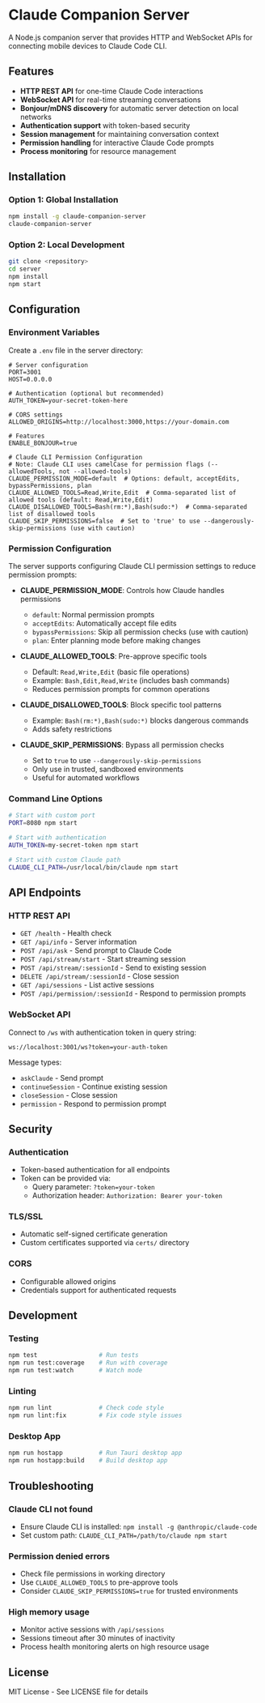 # Claude Companion Server

A Node.js companion server that provides HTTP and WebSocket APIs for connecting mobile devices to Claude Code CLI.

## Features

- **HTTP REST API** for one-time Claude Code interactions
- **WebSocket API** for real-time streaming conversations
- **Bonjour/mDNS discovery** for automatic server detection on local networks
- **Authentication support** with token-based security
- **Session management** for maintaining conversation context
- **Permission handling** for interactive Claude Code prompts
- **Process monitoring** for resource management

## Installation

### Option 1: Global Installation
```bash
npm install -g claude-companion-server
claude-companion-server
```

### Option 2: Local Development
```bash
git clone <repository>
cd server
npm install
npm start
```

## Configuration

### Environment Variables

Create a `.env` file in the server directory:

```env
# Server configuration
PORT=3001
HOST=0.0.0.0

# Authentication (optional but recommended)
AUTH_TOKEN=your-secret-token-here

# CORS settings
ALLOWED_ORIGINS=http://localhost:3000,https://your-domain.com

# Features
ENABLE_BONJOUR=true

# Claude CLI Permission Configuration
# Note: Claude CLI uses camelCase for permission flags (--allowedTools, not --allowed-tools)
CLAUDE_PERMISSION_MODE=default  # Options: default, acceptEdits, bypassPermissions, plan
CLAUDE_ALLOWED_TOOLS=Read,Write,Edit  # Comma-separated list of allowed tools (default: Read,Write,Edit)
CLAUDE_DISALLOWED_TOOLS=Bash(rm:*),Bash(sudo:*)  # Comma-separated list of disallowed tools
CLAUDE_SKIP_PERMISSIONS=false  # Set to 'true' to use --dangerously-skip-permissions (use with caution)
```

### Permission Configuration

The server supports configuring Claude CLI permission settings to reduce permission prompts:

- **CLAUDE_PERMISSION_MODE**: Controls how Claude handles permissions
  - `default`: Normal permission prompts
  - `acceptEdits`: Automatically accept file edits
  - `bypassPermissions`: Skip all permission checks (use with caution)
  - `plan`: Enter planning mode before making changes

- **CLAUDE_ALLOWED_TOOLS**: Pre-approve specific tools
  - Default: `Read,Write,Edit` (basic file operations)
  - Example: `Bash,Edit,Read,Write` (includes bash commands)
  - Reduces permission prompts for common operations

- **CLAUDE_DISALLOWED_TOOLS**: Block specific tool patterns
  - Example: `Bash(rm:*),Bash(sudo:*)` blocks dangerous commands
  - Adds safety restrictions

- **CLAUDE_SKIP_PERMISSIONS**: Bypass all permission checks
  - Set to `true` to use `--dangerously-skip-permissions`
  - Only use in trusted, sandboxed environments
  - Useful for automated workflows

### Command Line Options

```bash
# Start with custom port
PORT=8080 npm start

# Start with authentication
AUTH_TOKEN=my-secret-token npm start

# Start with custom Claude path
CLAUDE_CLI_PATH=/usr/local/bin/claude npm start
```

## API Endpoints

### HTTP REST API

- `GET /health` - Health check
- `GET /api/info` - Server information
- `POST /api/ask` - Send prompt to Claude Code
- `POST /api/stream/start` - Start streaming session
- `POST /api/stream/:sessionId` - Send to existing session
- `DELETE /api/stream/:sessionId` - Close session
- `GET /api/sessions` - List active sessions
- `POST /api/permission/:sessionId` - Respond to permission prompts

### WebSocket API

Connect to `/ws` with authentication token in query string:
```
ws://localhost:3001/ws?token=your-auth-token
```

Message types:
- `askClaude` - Send prompt
- `continueSession` - Continue existing session
- `closeSession` - Close session
- `permission` - Respond to permission prompt

## Security

### Authentication
- Token-based authentication for all endpoints
- Token can be provided via:
  - Query parameter: `?token=your-token`
  - Authorization header: `Authorization: Bearer your-token`

### TLS/SSL
- Automatic self-signed certificate generation
- Custom certificates supported via `certs/` directory

### CORS
- Configurable allowed origins
- Credentials support for authenticated requests

## Development

### Testing
```bash
npm test                 # Run tests
npm run test:coverage    # Run with coverage
npm run test:watch       # Watch mode
```

### Linting
```bash
npm run lint             # Check code style
npm run lint:fix         # Fix code style issues
```

### Desktop App
```bash
npm run hostapp          # Run Tauri desktop app
npm run hostapp:build    # Build desktop app
```

## Troubleshooting

### Claude CLI not found
- Ensure Claude CLI is installed: `npm install -g @anthropic/claude-code`
- Set custom path: `CLAUDE_CLI_PATH=/path/to/claude npm start`

### Permission denied errors
- Check file permissions in working directory
- Use `CLAUDE_ALLOWED_TOOLS` to pre-approve tools
- Consider `CLAUDE_SKIP_PERMISSIONS=true` for trusted environments

### High memory usage
- Monitor active sessions with `/api/sessions`
- Sessions timeout after 30 minutes of inactivity
- Process health monitoring alerts on high resource usage

## License

MIT License - See LICENSE file for details
